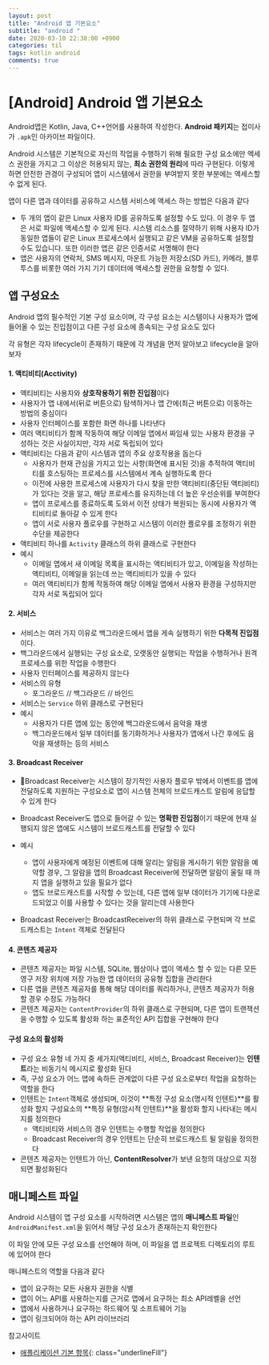 ```yaml
---
layout: post
title: "Android 앱 기본요소"
subtitle: "android "
date: 2020-03-10 22:30:00 +0900
categories: til
tags: kotlin android
comments: true
---
```


# [Android] Android 앱 기본요소



Android앱은 Kotlin, Java, C++언어를 사용하여 작성한다. **Android 패키지**는 접미사가 `.apk`인 아카이브 파일이다. 

Android 시스템은 기본적으로 자신의 작업을 수행하기 위해 필요한 구성 요소에만 엑세스 권한을 가지고 그 이상은 허용되지 않는, **최소 권한의 원리**에 따라 구현된다. 이렇게 하면 안전한 관경이 구성되어 앱이 시스템에서 권한을 부여받지 못한 부분에는 액세스할 수 없게 된다.

앱이 다른 앱과 데이터를 공유하고 시스템 서비스에 액세스 하는 방법은 다음과 같다

- 두 개의 앱이 같은 Linux 사용자 ID를 공유하도록 설정할 수도 있다. 이 경우 두 앱은 서로 파일에 액세스할 수 있게 된다. 시스템 리소스를 절약하기 위해 사용자 ID가 동일한 앱들이 같은 Linux 프로세스에서 실행되고 같은 VM을 공유하도록 설정할 수도 있습니다. 또한 이러한 앱은 같은 인증서로 서명해야 한다
- 앱은 사용자의 연락처, SMS 메시지, 마운트 가능한 저장소(SD 카드), 카메라, 블루투스를 비롯한 여러 가지 기기 데이터에 액세스할 권한을 요청할 수 있다.



## 앱 구성요소

Android 앱의 필수적인 기본 구성 요소이며, 각 구성 요소는 시스템이나 사용자가 앱에 들어올 수 있는 진입점이고 다른 구성 요소에 종속되는 구성 요소도 있다

각 유형은 각자 lifecycle이 존재하기 때문에 각 개념을 먼저 알아보고 lifecycle을 알아보자

#### 1. 액티비티(Acctivity)

- 액티비티는 사용자와 **상호작용하기 위한 진입점**이다
- 사용자가 앱 내에서(뒤로 버튼으로) 탐색하거나 앱 간에(최근 버튼으로) 이동하는 방법의 중심이다
- 사용자 인터페이스를 포함한 화면 하나를 나타낸다
- 여러 액티비티가 함께 작동하여 해당 이메일 앱에서 짜임새 있는 사용자 환경을 구성하는 것은 사실이지만, 각자 서로 독립되어 있다
- 액티비티는 다음과 같이 시스템과 앱의 주요 상호작용을 돕는다
  - 사용자가 현재 관심을 가지고 있는 사항(화면에 표시된 것)을 추적하여 액티비티를 호스팅하는 프로세스를 시스템에서 계속 실행하도록 한다
  - 이전에 사용한 프로세스에 사용자가 다시 찾을 만한 액티비티(중단된 액티비티)가 있다는 것을 알고, 해당 프로세스를 유지하는데 더 높은 우선순위를 부여한다
  - 앱이 프로세스를 종료하도록 도와서 이전 상태가 복원되는 동시에 사용자가 액티비티로 돌아갈 수 있게 한다
  - 앱이 서로 사용자 플로우를 구현하고 시스템이 이러한 플로우를 조정하기 위한 수단을 제공한다
- 액티비티 하나를 `Activity` 클래스의 하위 클래스로 구현한다
- 예시
  - 이메일 앱에서 새 이메일 목록을 표시하는 액티비티가 있고, 이메일을 작성하는 액티비티, 이메일을 읽는데 쓰는 액티비티가 있을 수 있다
  - 여러 액티비티가 함께 작동하여 해당 이메일 앱에서 사용자 환경을 구성하지만 각자 서로 독립되어 있다

#### 2. 서비스

- 서비스는 여러 가지 이유로 백그라운드에서 앱을 게속 실행하기 위한 **다목적 진입점**이다.
- 백그라운드에서 실행되는 구성 요소로, 오랫동안 실행되는 작업을 수행하거나 원격 프로세스를 위한 작업을 수행한다
- 사용자 인터페이스를 제공하지 않는다
- 서비스의 유형
  - 포그라운드 // 백그라운드 // 바인드
- 서비스는 `Service` 하위 클래스로 구현된다
- 예시
  - 사용자가 다른 앱에 있는 동안에 백그라운드에서 음악을 재생
  - 백그라운드에서 일부 데이터를 동기화하거나 사용자가 앱에서 나간 후에도 음악을 재생하는 등의 서비스

#### 3. Broadcast Receiver

- Broadcast Receiver는 시스템이 장기적인 사용자 플로우 밖에서 이벤트를 앱에 전달하도록 지원하는 구성요소로 앱이 시스템 전체의 브로드캐스트 알림에 응답할 수 있게 한다
- Broadcast Receiver도 앱으로 들어갈 수 있는 **명확한 진입점**이기 때문에 현재 실행되지 않은 앱에도 시스템이 브로드캐스트를 전달할 수 있다

- 예시
  - 앱이 사용자에게 예정된 이벤트에 대해 알리는 알림을 게시하기 위한 알람을 예약할 경우, 그 알람을 앱의 Broadcast Receiver에 전달하면 알람이 울릴 때 까지 앱을 실행하고 있을 필요가 없다
  - 앱도 브로드캐스트를 시작할 수 있는데, 다른 앱에 일부 데이터가 기기에 다운로드되었고 이를 사용할 수 있다는 것을 알리는데 사용한다
- Broadcast Receiver는 BroadcastReceiver의 하위 클래스로 구현되며 각 브로드캐스트는 `Intent` 객체로 전달된다

#### 4. 콘텐츠 제공자

- 콘텐츠 제공자는 파일 시스템, SQLite, 웹상이나 앱이 액세스 할 수 있는 다른 모든 영구 저장 위치에 저장 가능한 앱 데이터의 공유형 집합을 관리한다
- 다른 앱을 콘텐츠 제공자를 통해 해당 데이터를 쿼리하거나, 콘텐츠 제공자가 허용할 경우 수정도 가능하다
- 콘텐츠 제공자는 `ContentProvider`의 하위 클래스로 구현되며, 다른 앱이 트랜잭션을 수행할 수 있도록 활성화 하는 표준적인 API 집합을 구현해야 한다



#### 구성 요소의 활성화

- 구성 요소 유형 네 가지 중 세가지(액티비티, 서비스, Broadcast Receiver)는 **인텐트**라는 비동기식 메시지로 활성화 된다
- 즉, 구성 요소가 어느 앱에 속하든 관계없이 다른 구성 요소로부터 작업을 요청하는 역할을 한다
- 인텐트는 `Intent`객체로 생성되며, 이것이 **특정 구성 요소(명시적 인텐트)**를 활성화 할지 구성요소의 **특정 유형(암시적 인텐트)**을 활성화 할지 나타내는 메시지를 정의한다
  - 액티비티와 서비스의 경우 인텐트는 수행할 작업을 정의한다
  - Broadcast Receiver의 경우 인텐트는 단순히 브로드캐스트 될 알림을 정의한다
- 콘텐츠 제공자는 인텐트가 아닌, **ContentResolver**가 보낸 요청의 대상으로 지정되면 활성화된다



## 매니페스트 파일



Android 시스템이 앱 구성 요소를 시작하려면 시스템은 앱의 **매니페스트 파일**인 `AndroidManifest.xml`을 읽어서 해당 구성 요소가 존재하는지 확인한다

이 파일 안에 모든 구성 요소를 선언해야 하며, 이 파일을 앱 프로젝트 디렉토리의 루트에 있어야 한다

매니페스트의 역할을 다음과 같다

- 앱이 요구하는 모든 사용자 권한을 식별
- 앱이 어느 API를 사용하는지를 근거로 앱에서 요구하는 최소 API레벨을 선언
- 앱에서 사용하거나 요구하는 하드웨어 및 소프트웨어 기능
- 앱이 링크되어야 하는 API 라이브러리



참고사이트

- [애플리케이션 기본 항목](https://developer.android.com/guide/components/fundamentals?hl=ko){: class="underlineFill"}



